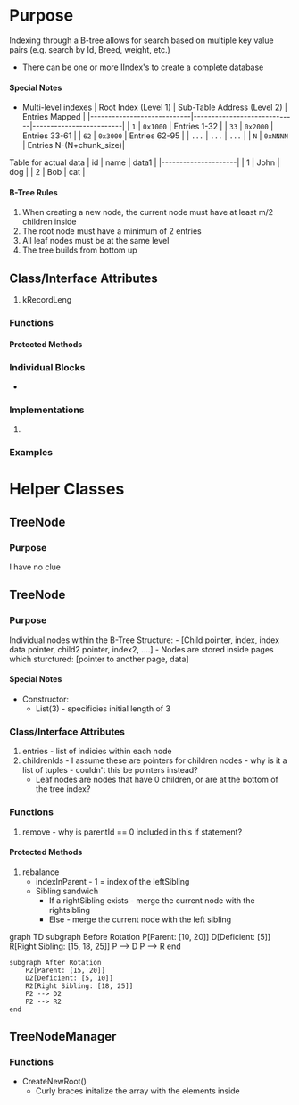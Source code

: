 # Purpose
Indexing through a B-tree allows for search based on multiple key value pairs (e.g. search by Id, Breed, weight, etc.)
- There can be one or more IIndex's to create a complete database

#### Special Notes
- Multi-level indexes
| Root Index (Level 1)       | Sub-Table Address (Level 2)  | Entries Mapped          |
|----------------------------|-----------------------------|-------------------------|
| `1`                        | `0x1000`                    | Entries 1-32            |
| `33`                       | `0x2000`                    | Entries 33-61           |
| `62`                       | `0x3000`                    | Entries 62-95           |
| `...`                      | `...`                       | `...`                   |
| `N`                        | `0xNNNN`                    | Entries N-(N+chunk_size)|

Table for actual data
| id  | name  | data1 |
|---------------------|
| 1   | John  | dog   |
| 2   | Bob   | cat   |

#### B-Tree Rules
1. When creating a new node, the current node must have at least m/2 children inside
2. The root node must have a minimum of 2 entries
3. All leaf nodes must be at the same level
4. The tree builds from bottom up

## Class/Interface Attributes
1. kRecordLeng


### Functions


#### Protected Methods




### Individual Blocks
- 


### Implementations
1. 

### Examples

# Helper Classes

## TreeNode

### Purpose
I have no clue

## TreeNode

### Purpose
Individual nodes within the B-Tree
Structure:
    - [Child pointer, index, index data pointer, child2 pointer, index2, ....]
    - Nodes are stored inside pages which sturctured: [pointer to another page, data]

#### Special Notes
- Constructor:
    - List(3) - specificies initial length of 3

### Class/Interface Attributes
1. entries - list of indicies within each node
4. childrenIds - I assume these are pointers for children nodes - why is it a list of tuples - couldn't this be pointers instead?
    - Leaf nodes are nodes that have 0 children, or are at the bottom of the tree
index?


### Functions
1. remove - why is parentId == 0 included in this if statement?

#### Protected Methods
1. rebalance
    - indexInParent - 1 = index of the leftSibling
    - Sibling sandwich
        - If a rightSibling exists - merge the current node with the rightsibling
        - Else - merge the current node with the left sibling

graph TD
    subgraph Before Rotation
        P[Parent: [10, 20]]
        D[Deficient: [5]]
        R[Right Sibling: [15, 18, 25]]
        P --> D
        P --> R
    end
    
    subgraph After Rotation
        P2[Parent: [15, 20]]
        D2[Deficient: [5, 10]]
        R2[Right Sibling: [18, 25]]
        P2 --> D2
        P2 --> R2
    end


## TreeNodeManager

### Functions
- CreateNewRoot()
    - Curly braces initalize the array with the elements inside